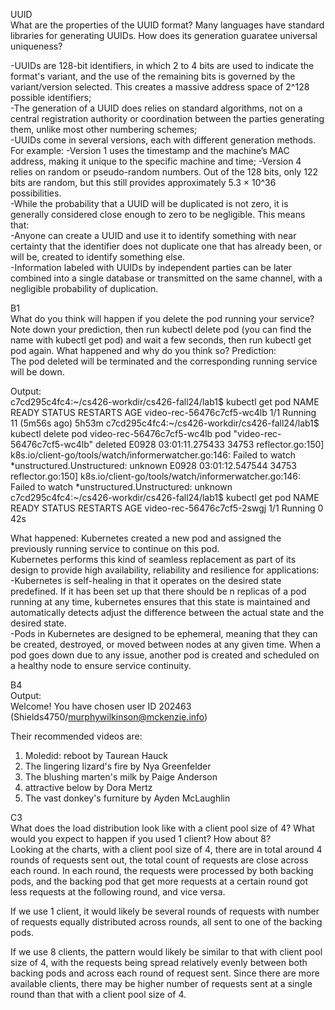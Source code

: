 UUID  
What are the properties of the UUID format? Many languages have standard libraries for generating UUIDs. How does its generation guaratee universal uniqueness?   
  
-UUIDs are 128-bit identifiers, in which 2 to 4 bits are used to indicate the format's variant, and the use of the remaining bits is governed by the variant/version selected. This creates a massive address space of 2^128 possible identifiers;   
-The generation of a UUID does relies on standard algorithms, not on a central registration authority or coordination between the parties generating them, unlike most other numbering schemes;  
    -UUIDs come in several versions, each with different generation methods. For example:
	    -Version 1 uses the timestamp and the machine’s MAC address, making it unique to the specific machine and time;
	    -Version 4 relies on random or pseudo-random numbers. Out of the 128 bits, only 122 bits are random, but this still provides approximately 5.3 × 10^36 possibilities.  
-While the probability that a UUID will be duplicated is not zero, it is generally considered close enough to zero to be negligible. This means that:   
    -Anyone can create a UUID and use it to identify something with near certainty that the identifier does not duplicate one that has already been, or will be, created to identify something else.  
    -Information labeled with UUIDs by independent parties can be later combined into a single database or transmitted on the same channel, with a negligible probability of duplication.  

B1  
What do you think will happen if you delete the pod running your service? Note down your prediction, then run kubectl delete pod <pod-name> (you can find the name with kubectl get pod) and wait a few seconds, then run kubectl get pod again. What happened and why do you think so?
Prediction:  
The pod deleted will be terminated and the corresponding running service will be down.  

Output:  
c7cd295c4fc4:~/cs426-workdir/cs426-fall24/lab1$ kubectl get pod
NAME                         READY   STATUS    RESTARTS         AGE
video-rec-56476c7cf5-wc4lb   1/1     Running   11 (5m56s ago)   5h53m
c7cd295c4fc4:~/cs426-workdir/cs426-fall24/lab1$ kubectl delete pod video-rec-56476c7cf5-wc4lb
pod "video-rec-56476c7cf5-wc4lb" deleted
E0928 03:01:11.275433   34753 reflector.go:150] k8s.io/client-go/tools/watch/informerwatcher.go:146: Failed to watch *unstructured.Unstructured: unknown
E0928 03:01:12.547544   34753 reflector.go:150] k8s.io/client-go/tools/watch/informerwatcher.go:146: Failed to watch *unstructured.Unstructured: unknown
c7cd295c4fc4:~/cs426-workdir/cs426-fall24/lab1$ kubectl get pod
NAME                         READY   STATUS    RESTARTS   AGE
video-rec-56476c7cf5-2swgj   1/1     Running   0          42s

What happened: Kubernetes created a new pod and assigned the previously running service to continue on this pod.  
Kubernetes performs this kind of seamless replacement as part of its design to provide high availability, reliability and resilience for applications:  
    -Kubernetes is self-healing in that it operates on the desired state predefined. If it has been set up that there should be n replicas of a pod running at any time, kubernetes ensures that this state is maintained and automatically detects adjust the difference between the actual state and the desired state.  
    -Pods in Kubernetes are designed to be ephemeral, meaning that they can be created, destroyed, or moved between nodes at any given time. When a pod goes down due to any issue, another pod is created and scheduled on a healthy node to ensure service continuity.


B4  
Output:  
Welcome! You have chosen user ID 202463 (Shields4750/murphywilkinson@mckenzie.info)

Their recommended videos are:
 1. Moledid: reboot by Taurean Hauck
 2. The lingering lizard's fire by Nya Greenfelder
 3. The blushing marten's milk by Paige Anderson
 4. attractive below by Dora Mertz
 5. The vast donkey's furniture by Ayden McLaughlin
  

C3  
What does the load distribution look like with a client pool size of 4? What would you expect to happen if you used 1 client? How about 8?  
Looking at the charts, with a client pool size of 4, there are in total around 4 rounds of requests sent out, the total count of requests are close across each round. In each round, the requests were processed by both backing pods, and the backing pod that get more requests at a certain round got less requests at the following round, and vice versa.  
  
If we use 1 client, it would likely be several rounds of requests with number of requests equally distributed across rounds, all sent to one of the backing pods.  
  
If we use 8 clients, the pattern would likely be similar to that with client pool size of 4, with the requests being spread relatively evenly between both backing pods and across each round of request sent. Since there are more available clients, there may be higher number of requests sent at a single round than that with a client pool size of 4.     



